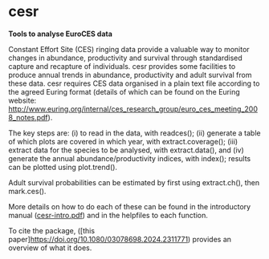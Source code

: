 # cesr

__Tools to analyse EuroCES data__

Constant Effort Site (CES) ringing data provide a valuable way to monitor changes in abundance, productivity and survival through standardised capture and recapture of individuals.  cesr provides some facilities to produce annual trends in abundance, productivity and adult survival from these data.  cesr requires CES data organised in a plain text file according to the agreed Euring format (details of which can be found on the Euring website: http://www.euring.org/internal/ces_research_group/euro_ces_meeting_2008_notes.pdf).  

The key steps are:
(i) to read in the data, with readces(); 
(ii) generate a table of which plots are covered in which year, with extract.coverage();
(iii) extract data for the species to be analysed, with extract.data(), and 
(iv) generate the annual abundance/productivity indices, with index(); results can be plotted using plot.trend(). 

Adult survival probabilities can be estimated by first using extract.ch(), then mark.ces().

More details on how to do each of these can be found in the introductory manual ([cesr-intro.pdf](https://drive.google.com/file/d/17025jOoRnyV0UsyMtEq0LOq8dErhDjFL/view?usp=share_link)) and in the helpfiles to each function.

To cite the package, ([this paper]https://doi.org/10.1080/03078698.2024.2311771) provides an overview of what it does.
